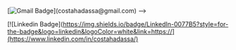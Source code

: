 [![Gmail Badge](https://img.shields.io/badge/Gmail-D14836?style=for-the-badge&logo=gmail&logoColor=white")](costahadassa@gmail.com) -->


[![Linkedin Badge](https://img.shields.io/badge/LinkedIn-0077B5?style=for-the-badge&logo=linkedin&logoColor=white&link=https://](https://www.linkedin.com/in/costahadassa/)

<!--
**Costahadassa/Costahadassa** is a ✨ _special_ ✨ repository because its `README.md` (this file) appears on your GitHub profile.

Here are some ideas to get you started:

- 🔭 I’m currently working on ...
- 🌱 I’m currently learning ...
- 👯 I’m looking to collaborate on ...
- 🤔 I’m looking for help with ...
- 💬 Ask me about ...
- 📫 How to reach me: ...
- 😄 Pronouns: ...
- ⚡ Fun fact: ...
-->
